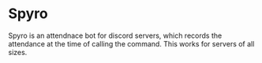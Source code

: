 # Spyro
Spyro is an attendnace bot for discord servers, which records the attendance at the time of calling the command. This works for servers of all sizes.
